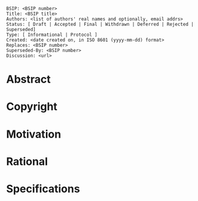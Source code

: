     BSIP: <BSIP number>
    Title: <BSIP title>
    Authors: <list of authors' real names and optionally, email addrs>
    Status: [ Draft | Accepted | Final | Withdrawn | Deferred | Rejected | Superseded]
    Type: [ Informational | Protocol ]
    Created: <date created on, in ISO 8601 (yyyy-mm-dd) format>
    Replaces: <BSIP number>
    Superseded-By: <BSIP number>
    Discussion: <url>

# Abstract
# Copyright
# Motivation
# Rational
# Specifications

